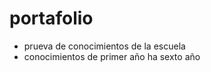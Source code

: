 # portafolio 
* prueva de conocimientos de la escuela
* conocimientos de primer año ha sexto año  
  
 
